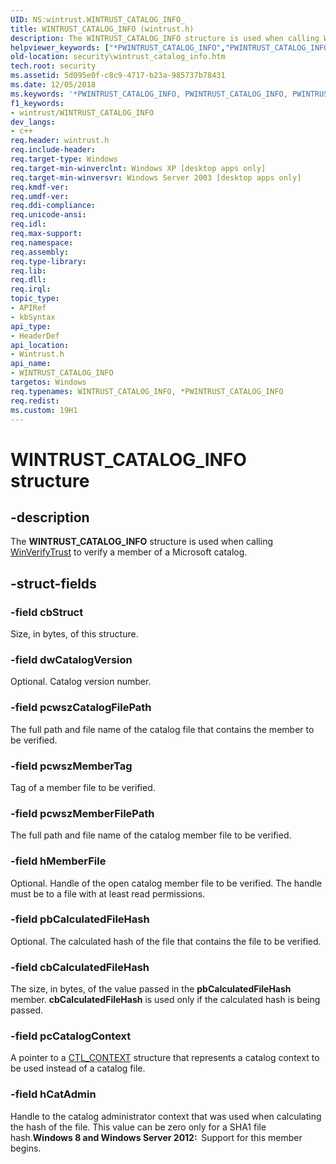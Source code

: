 ```yaml
---
UID: NS:wintrust.WINTRUST_CATALOG_INFO_
title: WINTRUST_CATALOG_INFO (wintrust.h)
description: The WINTRUST_CATALOG_INFO structure is used when calling WinVerifyTrust to verify a member of a Microsoft catalog.
helpviewer_keywords: ["*PWINTRUST_CATALOG_INFO","PWINTRUST_CATALOG_INFO","PWINTRUST_CATALOG_INFO structure pointer [Security]","WINTRUST_CATALOG_INFO","WINTRUST_CATALOG_INFO structure [Security]","_win32_wintrust_catalog_info","security.wintrust_catalog_info","wintrust/PWINTRUST_CATALOG_INFO","wintrust/WINTRUST_CATALOG_INFO"]
old-location: security\wintrust_catalog_info.htm
tech.root: security
ms.assetid: 5d095e0f-c8c9-4717-b23a-985737b78431
ms.date: 12/05/2018
ms.keywords: '*PWINTRUST_CATALOG_INFO, PWINTRUST_CATALOG_INFO, PWINTRUST_CATALOG_INFO structure pointer [Security], WINTRUST_CATALOG_INFO, WINTRUST_CATALOG_INFO structure [Security], _win32_wintrust_catalog_info, security.wintrust_catalog_info, wintrust/PWINTRUST_CATALOG_INFO, wintrust/WINTRUST_CATALOG_INFO'
f1_keywords:
- wintrust/WINTRUST_CATALOG_INFO
dev_langs:
- c++
req.header: wintrust.h
req.include-header: 
req.target-type: Windows
req.target-min-winverclnt: Windows XP [desktop apps only]
req.target-min-winversvr: Windows Server 2003 [desktop apps only]
req.kmdf-ver: 
req.umdf-ver: 
req.ddi-compliance: 
req.unicode-ansi: 
req.idl: 
req.max-support: 
req.namespace: 
req.assembly: 
req.type-library: 
req.lib: 
req.dll: 
req.irql: 
topic_type:
- APIRef
- kbSyntax
api_type:
- HeaderDef
api_location:
- Wintrust.h
api_name:
- WINTRUST_CATALOG_INFO
targetos: Windows
req.typenames: WINTRUST_CATALOG_INFO, *PWINTRUST_CATALOG_INFO
req.redist: 
ms.custom: 19H1
---
```


# WINTRUST_CATALOG_INFO structure


## -description


The <b>WINTRUST_CATALOG_INFO</b> structure is used when calling 
<a href="https://docs.microsoft.com/windows/desktop/api/wintrust/nf-wintrust-winverifytrust">WinVerifyTrust</a> to verify a member of a Microsoft catalog.


## -struct-fields




### -field cbStruct

Size, in bytes, of this structure.


### -field dwCatalogVersion

Optional. Catalog version number.


### -field pcwszCatalogFilePath

The full path and file name of the catalog file that contains the member to be verified.


### -field pcwszMemberTag

Tag of a member file to be verified.


### -field pcwszMemberFilePath

The full path and file name of the catalog member file to be verified.


### -field hMemberFile

Optional. Handle of the open catalog member file to be verified. The handle must be to a file with at least read permissions.


### -field pbCalculatedFileHash

Optional. The calculated hash of the file that contains the file to be verified.


### -field cbCalculatedFileHash

The size, in bytes, of the value passed in the <b>pbCalculatedFileHash</b> member. <b>cbCalculatedFileHash</b> is used only if the calculated hash is being passed.


### -field pcCatalogContext

A pointer to a <a href="https://docs.microsoft.com/windows/desktop/api/wincrypt/ns-wincrypt-ctl_context">CTL_CONTEXT</a> structure that represents  a catalog context to be used instead of a catalog file.


### -field hCatAdmin

Handle to the catalog administrator context that was used when calculating the hash of the file. This value can be zero only for a SHA1 file hash.<b>Windows 8 and Windows Server 2012:  </b>Support for this member begins.



